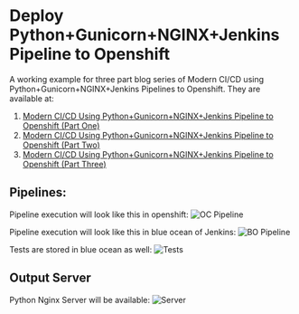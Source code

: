 # Deploy Python+Gunicorn+NGINX+Jenkins Pipeline to Openshift
A working example for three part blog series of Modern CI/CD using Python+Gunicorn+NGINX+Jenkins Pipelines to Openshift. They are available at:
1. [Modern CI/CD Using Python+Gunicorn+NGINX+Jenkins Pipeline to Openshift (Part One)](https://ruddra.com/2018/08/11/openshift-python-gunicorn-nginx-jenkins-pipelines-part-one)
2. [Modern CI/CD Using Python+Gunicorn+NGINX+Jenkins Pipeline to Openshift (Part Two)](https://ruddra.com/2018/08/12/openshift-python-gunicorn-nginx-jenkins-pipelines-part-two)
3. [Modern CI/CD Using Python+Gunicorn+NGINX+Jenkins Pipeline to Openshift (Part Three)](https://ruddra.com/2018/08/12/openshift-python-gunicorn-nginx-jenkins-pipelines-part-three)

## Pipelines:
Pipeline execution will look like this in openshift:
![OC Pipeline](https://ruddra.com/content/images/2018/08/Screen-Shot-2018-08-12-at-3.27.45-AM.png)

Pipeline execution will look like this in blue ocean of Jenkins:
![BO Pipeline](https://ruddra.com/content/images/2018/08/Screen-Shot-2018-08-12-at-3.29.10-AM.png)

Tests are stored in blue ocean as well:
![Tests](https://ruddra.com/content/images/2018/08/Screen-Shot-2018-08-12-at-3.29.31-AM.png)

## Output Server
Python Nginx Server will be available:
![Server](https://ruddra.com/content/images/2018/08/Screen-Shot-2018-08-12-at-12.00.08-PM.png)
